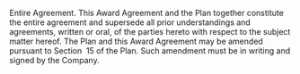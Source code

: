 Entire  Agreement.    This  Award  Agreement  and  the  Plan  together  constitute  the  entire
agreement and supersede all prior understandings and agreements, written or oral, of the parties hereto
with  respect  to  the  subject  matter  hereof.    The  Plan  and  this  Award  Agreement  may  be  amended
pursuant  to  Section  15  of  the  Plan.    Such  amendment  must  be  in  writing  and  signed  by  the  Company.